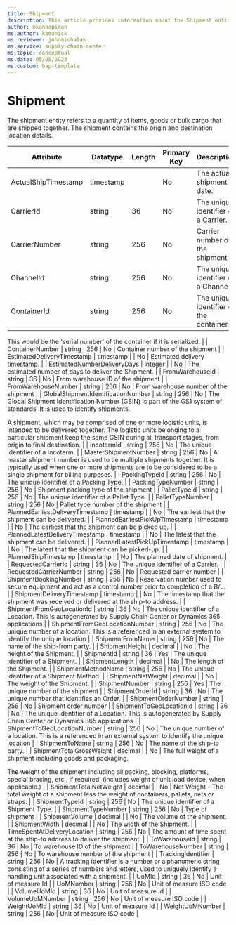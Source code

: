 ```yaml
---
title: Shipment
description: This article provides information about the Shipment entity.
author: mkannapiran
ms.author: kamanick
ms.reviewer: johnmichalak
ms.service: supply-chain-center
ms.topic: conceptual
ms.date: 05/05/2023
ms.custom: bap-template
---
```


# **Shipment**

The shipment entity refers to a quantity of items, goods or bulk cargo that are shipped together. The shipment contains the origin and destination location details.


|	Attribute	|	Datatype	|	Length	|	Primary Key	|	Description	|
|---------------|--------|------|----------|-----------|
|	ActualShipTimestamp	|	timestamp	|		|	No	|	The actual shipment date.	|
|	CarrierId	|	string	|	36	|	No	|	The unique identifier of a Carrier.	|
|	CarrierNumber	|	string	|	256	|	No	|	Carrier number of the shipment	|
|	ChannelId	|	string	|	256	|	No	|	The unique identifier of a Channel.	|
|	ContainerId	|	string	|	256	|	No	|	The unique identifier of the container.

This would be the 'serial number' of the container if it is serialized.	|
|	ContainerNumber	|	string	|	256	|	No	|	Container number of the shipment	|
|	EstimatedDeliveryTimestamp	|	timestamp	|		|	No	|	Estimated delivery timestamp.	|
|	EstimatedNumberDeliveryDays	|	integer	|		|	No	|	The estimated number of days to deliver the Shipment.	|
|	FromWarehouseId	|	string	|	36	|	No	|	From warehouse ID of the shipment	|
|	FromWarehouseNumber	|	string	|	256	|	No	|	From warehouse number of the shipment	|
|	GlobalShipmentIdentificationNumber	|	string	|	256	|	No	|	The Global Shipment Identification Number (GSIN) is part of the GS1 system of standards. It is used to identify shipments.

A shipment, which may be comprised of one or more logistic units, is intended to be delivered together. The logistic units belonging to a particular shipment keep the same GSIN during all transport stages, from origin to final destination.	|
|	IncotermId	|	string	|	256	|	No	|	The unique identifier of a Incoterm.	|
|	MasterShipmentNumber	|	string	|	256	|	No	|	A master shipment number is used to tie multiple shipments together. It is typically used when one or more shipments are to be considered to be a single shipment for billing purposes.	|
|	PackingTypeId	|	string	|	256	|	No	|	The unique identifier of a Packing Type.	|
|	PackingTypeNumber	|	string	|	256	|	No	|	Shipment packing type of the shipment	|
|	PalletTypeId	|	string	|	256	|	No	|	The unique identifier of a Pallet Type.	|
|	PalletTypeNumber	|	string	|	256	|	No	|	Pallet type number of the shipment	|
|	PlannedEarliestDeliveryTimestamp	|	timestamp	|		|	No	|	The earliest that the shipment can be delivered.	|
|	PlannedEarliestPickUpTimestamp	|	timestamp	|		|	No	|	The earliest that the shipment can be picked up.	|
|	PlannedLatestDeliveryTimestamp	|	timestamp	|		|	No	|	The latest that the shipment can be delivered.	|
|	PlannedLatestPickUpTimestamp	|	timestamp	|		|	No	|	The latest that the shipment can be picked-up.	|
|	PlannedShipTimestamp	|	timestamp	|		|	No	|	The planned date of shipment.	|
|	RequestedCarrierId	|	string	|	36	|	No	|	The unique identifier of a Carrier.	|
|	RequestedCarrierNumber	|	string	|	256	|	No	|	Requested carrier number	|
|	ShipmentBookingNumber	|	string	|	256	|	No	|	Reservation number used to secure equipment and act as a control number prior to completion of a B/L.	|
|	ShipmentDeliveryTimestamp	|	timestamp	|		|	No	|	The timestamp that the shipment was received or delivered at the ship-to address.	|
|	ShipmentFromGeoLocationId	|	string	|	36	|	No	|	The unique identifier of a Location. This is autogenerated by Supply Chain Center or Dynamics 365 applications	|
|	ShipmentFromGeoLocationNumber	|	string	|	256	|	No	|	The unique number of a location. This is a referenced in an external system to identify the unique location	|
|	ShipmentFromName	|	string	|	256	|	No	|	The name of the ship-from party.	|
|	ShipmentHeight	|	decimal	|		|	No	|	The height of the Shipment.	|
|	ShipmentId	|	string	|	36	|	Yes	|	The unique identifier of a Shipment.	|
|	ShipmentLength	|	decimal	|		|	No	|	The length of the Shipment.	|
|	ShipmentMethodName	|	string	|	256	|	No	|	The unique identifier of a Shipment Method.	|
|	ShipmentNetWeight	|	decimal	|		|	No	|	The weight of the Shipment.	|
|	ShipmentNumber	|	string	|	256	|	Yes	|	The unique number of the shipment	|
|	ShipmentOrderId	|	string	|	36	|	No	|	The unique number that identifies an Order.	|
|	ShipmentOrderNumber	|	string	|	256	|	No	|	Shipment order number	|
|	ShipmentToGeoLocationId	|	string	|	36	|	No	|	The unique identifier of a Location. This is autogenerated by Supply Chain Center or Dynamics 365 applications	|
|	ShipmentToGeoLocationNumber	|	string	|	256	|	No	|	The unique number of a location. This is a referenced in an external system to identify the unique location	|
|	ShipmentToName	|	string	|	256	|	No	|	The name of the ship-to party.	|
|	ShipmentTotalGrossWeight	|	decimal	|		|	No	|	The full weight of a shipment including goods and packaging.

The weight of the shipment including all packing, blocking, platforms, special bracing, etc., if required. (includes weight of unit load device, when applicable.)	|
|	ShipmentTotalNetWeight	|	decimal	|		|	No	|	Net Weight - The total weight of a shipment less the weight of containers, pallets, nets or straps.	|
|	ShipmentTypeId	|	string	|	256	|	No	|	The unique identifier of a Shipment Type.	|
|	ShipmentTypeNumber	|	string	|	256	|	No	|	Type of shipment	|
|	ShipmentVolume	|	decimal	|		|	No	|	The volume of the shipment.	|
|	ShipmentWidth	|	decimal	|		|	No	|	The width of the Shipment.	|
|	TimeSpentAtDeliveryLocation	|	string	|	256	|	No	|	The amount of time spent at the ship-to address to deliver the shipment.	|
|	ToWarehouseId	|	string	|	36	|	No	|	To warehouse ID of the shipment	|
|	ToWarehouseNumber	|	string	|	256	|	No	|	To warehouse number of the shipment	|
|	TrackingIdentifier	|	string	|	256	|	No	|	A tracking identifier is a number or alphanumeric string consisting of a series of numbers and letters, used to uniquely identify a handling unit associated with a shipment.	|
|	UoMId	|	string	|	36	|	No	|	Unit of measure Id	|
|	UoMNumber	|	string	|	256	|	No	|	Unit of measure ISO code	|
|	VolumeUoMId	|	string	|	36	|	No	|	Unit of measure Id	|
|	VolumeUoMNumber	|	string	|	256	|	No	|	Unit of measure ISO code	|
|	WeightUoMId	|	string	|	36	|	No	|	Unit of measure Id	|
|	WeightUoMNumber	|	string	|	256	|	No	|	Unit of measure ISO code	|
